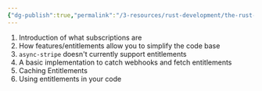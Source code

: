 ```yaml
---
{"dg-publish":true,"permalink":"/3-resources/rust-development/the-rust-garden/adding-stripe-subscriptions-to-rust-axum/","tags":["rust","axum","stripe","payment","🔧_Technology"],"updated":"2025-10-18T23:00:02.548-07:00"}
---
```


1. Introduction of what subscriptions are
2. How features/entitlements allow you to simplify the code base
3. `async-stripe` doesn't currently support entitlements
4. A basic implementation to catch webhooks and fetch entitlements
5. Caching Entitlements
6. Using entitlements in your code